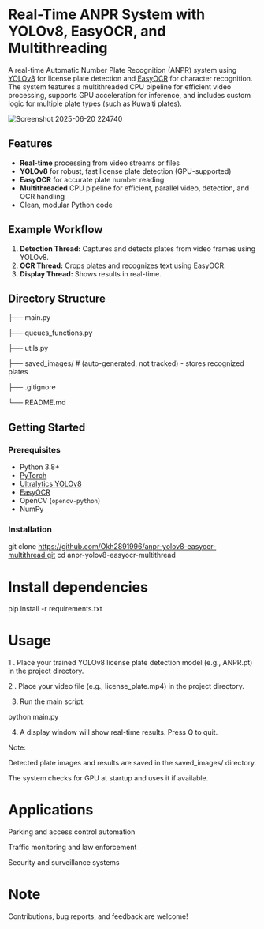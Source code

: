 # Real-Time ANPR System with YOLOv8, EasyOCR, and Multithreading

A real-time Automatic Number Plate Recognition (ANPR) system using [YOLOv8](https://github.com/ultralytics/ultralytics) for license plate detection and [EasyOCR](https://github.com/JaidedAI/EasyOCR) for character recognition. The system features a multithreaded CPU pipeline for efficient video processing, supports GPU acceleration for inference, and includes custom logic for multiple plate types (such as Kuwaiti plates).

![Screenshot 2025-06-20 224740](https://github.com/user-attachments/assets/86d604db-2225-4130-8980-3c290634d049)


## Features

- **Real-time** processing from video streams or files
- **YOLOv8** for robust, fast license plate detection (GPU-supported)
- **EasyOCR** for accurate plate number reading
- **Multithreaded** CPU pipeline for efficient, parallel video, detection, and OCR handling
- Clean, modular Python code

## Example Workflow

1. **Detection Thread:** Captures and detects plates from video frames using YOLOv8.
2. **OCR Thread:** Crops plates and recognizes text using EasyOCR.
3. **Display Thread:** Shows results in real-time.

## Directory Structure

├── main.py

├── queues_functions.py

├── utils.py

├── saved_images/ # (auto-generated, not tracked) - stores recognized plates

├── .gitignore

└── README.md



## Getting Started

### Prerequisites

- Python 3.8+
- [PyTorch](https://pytorch.org/)
- [Ultralytics YOLOv8](https://github.com/ultralytics/ultralytics)
- [EasyOCR](https://github.com/JaidedAI/EasyOCR)
- OpenCV (`opencv-python`)
- NumPy

### Installation

git clone https://github.com/Okh2891996/anpr-yolov8-easyocr-multithread.git
cd anpr-yolov8-easyocr-multithread

# Install dependencies
pip install -r requirements.txt


# Usage
1 . Place your trained YOLOv8 license plate detection model (e.g., ANPR.pt) in the project directory.

2 . Place your video file (e.g., license_plate.mp4) in the project directory.

3. Run the main script:

python main.py


4. A display window will show real-time results. Press Q to quit.

Note:

Detected plate images and results are saved in the saved_images/ directory.


The system checks for GPU at startup and uses it if available.

# Applications
Parking and access control automation

Traffic monitoring and law enforcement

Security and surveillance systems

# Note 
Contributions, bug reports, and feedback are welcome!
